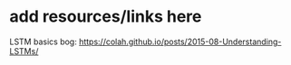# add resources/links here
LSTM basics bog: https://colah.github.io/posts/2015-08-Understanding-LSTMs/
